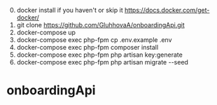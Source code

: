 0. docker install if you haven't or skip it  https://docs.docker.com/get-docker/    
1. git clone https://github.com/GluhhovaA/onboardingApi.git 
2. docker-compose up
3. docker-compose exec php-fpm cp .env.example .env
4. docker-compose exec php-fpm composer install
5. docker-compose exec php-fpm php artisan key:generate
6. docker-compose exec php-fpm php artisan migrate --seed

# onboardingApi
